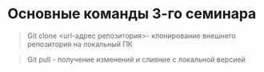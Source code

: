 # Основные команды 3-го семинара

> Git clone <url-адрес репозитория>- клонирование внешнего репозитория на локальный ПК

> Git pull - получение изменений и слияние с локальной версией